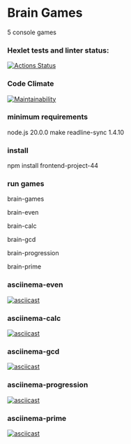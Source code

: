 # Brain Games

5 console games

### Hexlet tests and linter status:
[![Actions Status](https://github.com/aleksei-shvets/frontend-project-44/workflows/hexlet-check/badge.svg)](https://github.com/aleksei-shvets/frontend-project-44/actions)

### Code Climate 
[![Maintainability](https://api.codeclimate.com/v1/badges/e7cfe18062402acf232c/maintainability)](https://codeclimate.com/github/aleksei-shvets/frontend-project-44/maintainability)

### minimum requirements
node.js 20.0.0
make
readline-sync 1.4.10

### install 
npm install frontend-project-44

### run games
brain-games

brain-even

brain-calc

brain-gcd

brain-progression

brain-prime

### asciinema-even
[![asciicast](https://asciinema.org/a/pkgA1LeeqaUQV6hF2TOf1FFTJ.svg)](https://asciinema.org/a/pkgA1LeeqaUQV6hF2TOf1FFTJ)

### asciinema-calc
[![asciicast](https://asciinema.org/a/pFLxkV0dPgL5doDBsdTR9oVsa.svg)](https://asciinema.org/a/pFLxkV0dPgL5doDBsdTR9oVsa)

### asciinema-gcd
[![asciicast](https://asciinema.org/a/wmVAZqgVKhTKCBycQfiKR21LZ.svg)](https://asciinema.org/a/wmVAZqgVKhTKCBycQfiKR21LZ)

### asciinema-progression
[![asciicast](https://asciinema.org/a/ng3nRIgchZO3RaSpF6VLGBK2b.svg)](https://asciinema.org/a/ng3nRIgchZO3RaSpF6VLGBK2b)

### asciinema-prime
[![asciicast](https://asciinema.org/a/RmdG4K5EFncDnsB2pApHySwdl.svg)](https://asciinema.org/a/RmdG4K5EFncDnsB2pApHySwdl)
